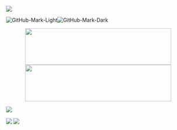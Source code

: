 
![](https://github-readme-stats.vercel.app/api?username=utsmannn&show_icons=true&theme=dark)

![GitHub-Mark-Light](https://user-images.githubusercontent.com/3369400/139447912-e0f43f33-6d9f-45f8-be46-2df5bbc91289.png#gh-dark-mode-only)![GitHub-Mark-Dark](https://user-images.githubusercontent.com/3369400/139448065-39a229ba-4b06-434b-bc67-616e2ed80c8f.png#gh-light-mode-only)

<p align='center'>
<img width='400px' height='100px' src='https://anu-mas.herokuapp.com/icon.svg#gh-light-mode-only' >
<img width='400px' height='100px' src='https://anu-mas.herokuapp.com/icon.svg#gh-dark-mode-only'>
</p>


![](https://anu-mas.herokuapp.com/image3#gh-dark-mode-only)

<img align="center" src="https://anu-mas.herokuapp.com/image3#gh-light-mode-only" />
<img align="center" src="https://anu-mas.herokuapp.com/image3#gh-dark-mode-only" />
